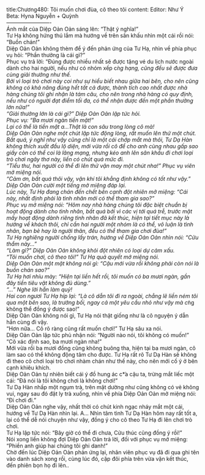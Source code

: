 title:Chương480: Tôi muốn chơi đùa, cô theo tôi
content:
Editor: Như Ý<br>Beta: Hyna Nguyễn + Quỳnh<br>————————-<br>Ánh mắt của Diệp Oản Oản sáng lên: “Thật ý nghĩa!”<br>Tư Hạ không hứng thú lắm mà hướng về trên sân khấu nhìn một cái rồi nói: “Buồn chán!”<br>Diệp Oản Oản không thèm để ý đến phản ứng của Tư Hạ, nhìn về phía phục vụ hỏi: “Phần thưởng là cái gì?”<br>Phục vụ trả lời: “Đúng được nhiều nhất sẽ được tặng vé du lịch nước ngoài dành cho hai người, nếu như có nhóm xếp c*̀ng hạng, cũng đều sẽ được đưa cùng giải thưởng như thế.<br>Bởi vì loại trò chơi này coi như sự hiểu biết nhau giữa hai bên, cho nên cũng không có khả năng đúng hết tất cả được, thành tích cao nhất được nhà hàng chúng tôi ghi nhận là tám câu, cho nên trong nhà hàng có quy định, nếu như có người đạt điểm tối đa, có thể nhận được đến một phần thưởng lớn nữa!”<br>“Giải thưởng lớn là cái gì?” Diệp Oản Oản lập tức hỏi.<br>Phục vụ: “Ba mươi ngàn tiền mặt!”<br>Lại có thể là tiền mặt a…Thật là con sâu trong lòng cô mà!<br>Diệp Oản Oản nghe một chút lập tức động lòng, rất muốn lên thử một chút.<br>Bất quá, ý nghĩ như vậy cũng chỉ là một cái chớp mắt mà thôi, Tư Dạ Hàn không thích xuất đầu lộ diện, mới vừa rồi cô để cho anh cùng nhau gấp sao giấy còn có thể coi là lãng mạng, nhưng kéo anh lên sân khấu đi chơi loại trò chơi ngây thơ này, liền có chút quá mức đi.<br>“Tiểu thư, hai người có thể đi lên thử vận may một chút nha!” Phục vụ viên mở miệng nói.<br>“Cảm ơn, bất quá thôi vậy, vận khí tôi khẳng định không có tốt như vậy.” Diệp Oản Oản cười một tiếng mở miệng đáp lại.<br>Lúc này, Tư Hạ đang chán đến chết bên cạnh đột nhiên mở miệng: “Cái này, nhất định phải là tình nhân mới có thể tham gia sao?”<br>Phục vụ mở miệng nói: “Hôm nay nhà hàng chúng tôi đặc biệt chuẩn bị hoạt động dành cho tình nhân, bất quá bởi vì các vị tới quá trễ, trước mặt mấy hoạt động dành riêng tình nhân đã kết thúc, hiện tại tiết mục này là hướng về khách thôi, chỉ cần hai người một nhóm là có thể, vô luận là tình nhân, bạn bè hay là người thân, đều có thể tham gia chơi đùa!”<br>Tư Hạ nghiêng người chống lấy trán, hướng về Diệp Oản Oản nhìn nói: “Cửu thẩm này…”<br>“Làm gì?” Diệp Oản Oản không khỏi đột nhiên có loại dự cảm xấu.<br>“Tôi muốn chơi, cô theo tôi!” Tư Hạ quả quyết mở miệng nói.<br>Diệp Oản Oản một mặt không nói gì: “Cậu mới vừa rồi không phải còn nói là buồn chán sao?”<br>Tư Hạ hơi nhíu mày: “Hiện tại liền hết rồi, tôi muốn có ba mươi ngàn, gần đây tiền tiêu vặt không đủ dùng.”<br>“…” Nghe lời hắn làm quỷ!<br>Hai con ngươi Tư Hạ híp lại: “Là cô dẫn tôi đi ra ngoài, chẳng lẽ liền ném tôi qua một bên sao, là trưởng bối, ngay cả một yêu cầu nhỏ như vậy mà c*̃ng không thể đồng ý được sao!”<br>Diệp Oản Oản không nói gì, Tư Hạ nói thật giống như là cô nguyện ý dẫn hắn cùng đi vậy.<br>“Hơn nữa… Cô rõ ràng cũng rất muốn chơi!” Tư Hạ sâu xa nói.<br>Diệp Oản Oản lập tức phủ nhận nói: “Người nào nói, tôi không có muốn!”<br>“Cô xác định sao, ba mươi ngàn nha!”<br>Mới vừa rồi ba mươi đồng cũng không buông tha, hiện tại ba mươi ngàn, cô làm sao có thể không động tâm cho được. Tư Hạ rất rõ Tư Dạ Hàn sẽ không đi theo cô chơi loại trò chơi nhàm chán như thế này, cho nên mới cố ý ở bên cạnh khiêu khích.<br>Diệp Oản Oản tự nhiên biết cái ý đồ hung ác c*̉a cậu ta, trừng mắt liếc một cái: “Đã nói là tôi không chơi là không chơi!”<br>Tư Dạ Hàn nhấp một ngụm trà, trên mặt dường như cũng không có vẻ không vui, ngay sau đó đặt ly trà xuống, nhìn về phía Diệp Oản Oản mở miệng nói: “Đi chơi đi.”<br>Diệp Oản Oản nghe vậy, nhất thời có chút kinh ngạc nháy mắt một cái, hướng về Tư Dạ Hàn nhìn lại. A… Nhìn tâm tình Tư Dạ Hàn hôm nay rất tốt a, lại có thể dễ nói chuyện như vậy, đồng ý cho cô theo Tư Hạ đi lên chơi trò chơi.<br>Tư Hạ lập tức nói: “Bây giờ có thể đi chưa, Cửu thúc cũng đồng ý rồi!”<br>Nói xong liền không đợi Diệp Oản Oản trả lời, đối với phục vụ mở miệng: “Phiền anh giúp hai chúng tôi ghi danh!”<br>Chờ đến lúc Diệp Oản Oản phản ứng lại, nhân viên phục vụ đã đi qua ghi tên vào danh sách xong rồi, cùng lúc đó, cặp đôi phía trên vừa vặn kết thúc, đến phiên bọn họ đi lên..